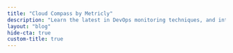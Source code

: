```yaml
---
title: "Cloud Compass by Metricly"
description: "Learn the latest in DevOps monitoring techniques, and integrations with Metricly. Automate and streamline your cloud monitoring and anomaly detection."
layout: "blog"
hide-cta: true
custom-title: true
---
```

